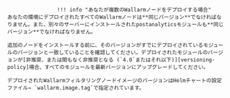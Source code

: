 					!!! info "あなたが複数のWallarmノードをデプロイする場合"
    あなたの環境にデプロイされたすべてのWallarmノードは**同じバージョン**でなければなりません。また、別々のサーバーにインストールされたpostanalyticsモジュールも**同じバージョン**でなければなりません。

    追加のノードをインストールする前に、そのバージョンがすでにデプロイされているモジュールのバージョンと一致していることを確認してください。デプロイされたモジュールのバージョンが[非推奨、または間もなく非推奨となる (`4.0`またはそれ以下)][versioning-policy]場合、すべてのモジュールを最新バージョンにアップグレードしてください。

    デプロイされたWallarmフィルタリングノードイメージのバージョンはHelmチャートの設定ファイル→ `wallarm.image.tag`で指定されています。